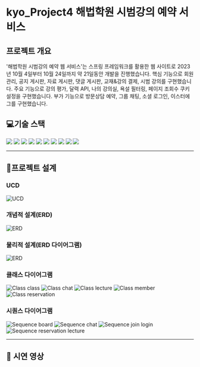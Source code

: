 # kyo_Project4 해법학원 시범강의 예약 서비스

## 프로젝트 개요
'해법학원 시범강의 예약 웹 서비스'는 스프링 프레임워크를 활용한 웹 사이트로 2023년 10월 4일부터 10월 24일까지 약 21일동안 개발을 진행했습니다. 핵심 기능으로 회원 관리, 공지 게시판, 자료 게시판, 댓글 게시판, 교재&강의 결제, 시범 강의를 구현했습니다. 주요 기능으로 강의 평가, 달력 API, 나의 강의실, 욕설 필터링, 페이지 조회수 쿠키 설정을 구현했습니다. 부가 기능으로 방문상담 예약, 그룹 채팅, 소셜 로그인, 이스터에그를 구현했습니다. 

## 💻기술 스택
<img src="https://img.shields.io/badge/html5-E34F26?style=for-the-badge&logo=html5&logoColor=white"> <img src="https://img.shields.io/badge/css-1572B6?style=for-the-badge&logo=css3&logoColor=white"> <img src="https://img.shields.io/badge/javascript-F7DF1E?style=for-the-badge&logo=javascript&logoColor=black"> <img src="https://img.shields.io/badge/mariaDB-003545?style=for-the-badge&logo=mariaDB&logoColor=white"> <img src="https://img.shields.io/badge/Java-ED8B00?style=for-the-badge&logo=openjdk&logoColor=white"> <img src="https://img.shields.io/badge/apache tomcat-F8DC75?style=for-the-badge&logo=apachetomcat&logoColor=black"> <img src="https://img.shields.io/badge/git-F05032?style=for-the-badge&logo=git&logoColor=white"> <img src="https://img.shields.io/badge/github-181717?style=for-the-badge&logo=github&logoColor=white"> <img src="https://img.shields.io/badge/jquery-0769AD?style=for-the-badge&logo=jquery&logoColor=white"> <img src="https://img.shields.io/badge/Spring-6DB33F?style=for-the-badge&logo=spring&logoColor=white">


---
## 📝프로젝트 설계

### UCD
![UCD](/README/pro04_UCD.png)

### 개념적 설계(ERD)
![ERD](/README/pro04_logic.png)

### 물리적 설계(ERD 다이어그램)
![ERD](/README/pro04_database.png)

### 클래스 다이어그램
![Class class](/README/project4_class_board.png)
![Class chat](/README/project4_class_chat.png)
![Class lecture](/README/project4_class_lecture.png)
![Class member](/README/project4_class_member.png)
![Class reservation](/README/project4_class_reservation.png)


### 시퀀스 다이어그램
![Sequence board](/README/pro04_sequence_board.png)
![Sequence chat](/README/pro04_sequence_chat.png)
![Sequence join login](/README/pro04_sequence_joinlogin.png)
![Sequence reservation lecture](/README/pro04_sequence_reservationLecture.png)

---

[//]: # (## 🔧기능 구현)


## 🎥 시연 영상

